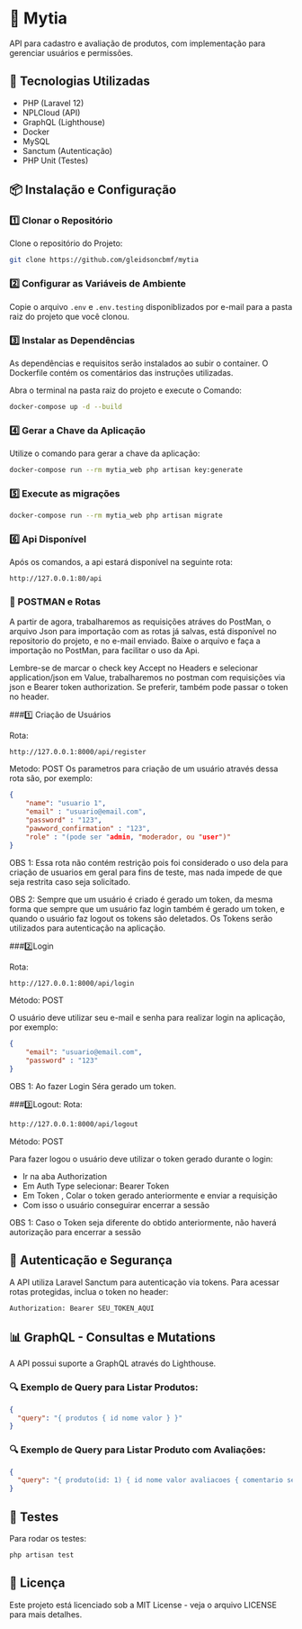 # 📌 Mytia

API para cadastro e avaliação de produtos, com implementação para gerenciar usuários e permissões.  

## 🚀 Tecnologias Utilizadas

- PHP (Laravel 12)
- NPLCloud (API) 
- GraphQL (Lighthouse)
- Docker
- MySQL
- Sanctum (Autenticação)
- PHP Unit (Testes)

## 📦 Instalação e Configuração

### 1️⃣ Clonar o Repositório

Clone o repositório do Projeto:

```bash
git clone https://github.com/gleidsoncbmf/mytia
```

### 2️⃣ Configurar as Variáveis de Ambiente

Copie o arquivo `.env` e `.env.testing` disponiblizados por e-mail para a pasta raiz do projeto que você clonou.


### 3️⃣ Instalar as Dependências

As dependências e requisitos serão instalados ao subir o container. O Dockerfile contém os comentários das instruções utilizadas.

Abra o terminal na pasta raiz do projeto e execute o Comando:

```bash
docker-compose up -d --build
```

### 4️⃣ Gerar a Chave da Aplicação

Utilize o comando para gerar a chave da aplicação:

```bash
docker-compose run --rm mytia_web php artisan key:generate
```

### 5️⃣ Execute as migrações 

```bash
docker-compose run --rm mytia_web php artisan migrate
```

### 6️⃣ Api Disponível

Após os comandos, a api estará disponível na seguinte rota:
```bash
http://127.0.0.1:80/api
```
### 📡 POSTMAN e Rotas

A partir de agora, trabalharemos as requisições atráves do PostMan, o arquivo Json para importação com as rotas já salvas, está disponível no repositorio do projeto, e no e-mail enviado. Baixe o arquivo e faça a importação no PostMan, para facilitar o uso da Api.

Lembre-se de marcar o check key Accept no Headers e selecionar application/json em Value, trabalharemos no postman com requisições via json e Bearer token authorization. Se preferir, também pode passar o token no header. 

###1️⃣ Criação de Usuários

Rota: 
```bash
http://127.0.0.1:8000/api/register
```
Metodo: POST
Os parametros para criação de um usuário através dessa rota são, por exemplo:
    
```json
{
    "name": "usuario 1",
    "email" : "usuario@email.com",
    "password" : "123",
    "pawword_confirmation" : "123",
    "role" : "(pode ser "admin, "moderador, ou "user")"
}
```

OBS 1: Essa rota não contém restrição pois foi considerado o uso dela para criação de usuarios em geral para fins de teste, mas nada impede de que seja restrita caso seja solicitado.

OBS 2: Sempre que um usuário é criado é gerado um token, da mesma forma que sempre que um usuário faz login também é gerado um token, e quando o usuário faz logout os tokens são deletados. Os Tokens serão utilizados para autenticação na aplicação.

###2️⃣Login

Rota:
```bash
http://127.0.0.1:8000/api/login
```
Método: POST

O usuário deve utilizar seu e-mail e senha para realizar login na aplicação, por exemplo:
```json
{
    "email": "usuario@email.com",
    "password" : "123"
}
```

OBS 1: Ao fazer Login Séra gerado um token.

###3️⃣Logout:
Rota:
```bash
http://127.0.0.1:8000/api/logout
```
Método: POST

Para fazer logou o usuário deve utilizar o token gerado durante o login:
- Ir na aba Authorization
- Em Auth Type selecionar: Bearer Token
- Em Token , Colar o token gerado anteriormente e enviar a requisição
- Com isso o usuário conseguirar encerrar a sessão

OBS 1: Caso o Token seja diferente do obtido anteriormente, não haverá autorização para encerrar a sessão

## 🔐 Autenticação e Segurança

A API utiliza Laravel Sanctum para autenticação via tokens. Para acessar rotas protegidas, inclua o token no header:

```bash
Authorization: Bearer SEU_TOKEN_AQUI
```

## 📊 GraphQL - Consultas e Mutations

A API possui suporte a GraphQL através do Lighthouse.

### 🔍 Exemplo de Query para Listar Produtos:

```json
{
  "query": "{ produtos { id nome valor } }"
}
```

### 🔍 Exemplo de Query para Listar Produto com Avaliações:

```json
{
  "query": "{ produto(id: 1) { id nome valor avaliacoes { comentario sentimento user { name email } } } }"
}
```

## 🧪 Testes

Para rodar os testes:

```bash
php artisan test
```

## 📜 Licença

Este projeto está licenciado sob a MIT License - veja o arquivo LICENSE para mais detalhes.
